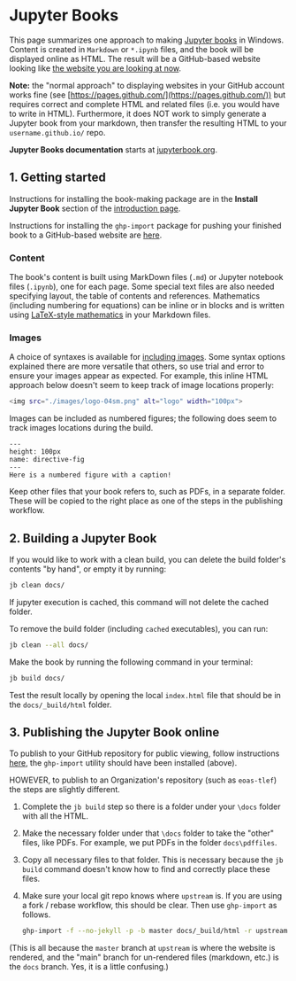 # Jupyter Books

This page summarizes one approach to making [Jupyter books](https://jupyterbook.org/intro.html) in Windows. Content is created in `Markdown` or `*.ipynb` files, and the book will be displayed online as HTML. The result will be a GitHub-based website looking like [the website you are looking at now](https://eoas-ubc.github.io/).

**Note:** the "normal approach" to displaying websites in your GitHub account works fine (see [https://pages.github.com/](https://pages.github.com/)) but requires correct and complete HTML and related files (i.e. you would have to write in HTML). Furthermore, it does NOT work to simply generate a Jupyter book from your markdown, then transfer the resulting HTML to your `username.github.io/` repo.

**Jupyter Books documentation** starts at [jupyterbook.org](https://jupyterbook.org/intro.html).

## 1. Getting started

Instructions for installing the book-making package are in the **Install Jupyter Book** section of the [introduction page](https://jupyterbook.org/intro.html).

Instructions for installing the `ghp-import` package for pushing your finished book to a GitHub-based website are [here](https://jupyterbook.org/start/publish.html#publish-your-book-online-with-github-pages).

### Content

The book's content is built using MarkDown files (`.md`) or Jupyter notebook files (`.ipynb`), one for each page. Some special text files are also needed specifying layout, the table of contents and references. Mathematics (including numbering for equations) can be inline or in blocks and is written using [LaTeX-style mathematics](https://jupyterbook.org/content/math.html) in your Markdown files.

### Images

A choice of syntaxes is available for [including images](https://jupyterbook.org/content/figures.html). Some syntax options explained there are more versatile that others, so use trial and error to ensure your images appear as expected. For example, this inline HTML approach below doesn't seem to keep track of image locations properly:

```bash
<img src="./images/logo-04sm.png" alt="logo" width="100px">
```

Images can be included as numbered figures; the following does seem to track images locations during the build.

```{figure} ./images/logo-04sm.png
---
height: 100px
name: directive-fig
---
Here is a numbered figure with a caption!
```

Keep other files that your book refers to, such as PDFs, in a separate folder. These will be copied to the right place as one of the steps in the publishing workflow.

## 2. Building a Jupyter Book

If you would like to work with a clean build, you can delete the build folder's contents "by hand", or empty it by running:

```bash
jb clean docs/
```

If jupyter execution is cached, this command will not delete the cached folder.

To remove the build folder (including `cached` executables), you can run:

```bash
jb clean --all docs/
```

Make the book by running the following command in your terminal:

```bash
jb build docs/
```

Test the result locally by opening the local `index.html` file that should be in the `docs/_build/html` folder.

## 3. Publishing the Jupyter Book online

To publish to your GitHub repository for public viewing, follow instructions [here](https://jupyterbook.org/start/publish.html#publish-your-book-online-with-github-pages), the `ghp-import` utility should have been installed (above).

HOWEVER, to publish to an Organization's repository (such as `eoas-tlef`) the steps are slightly different.

1. Complete the `jb build` step so there is a folder under your `\docs` folder with all the HTML.

2. Make the necessary folder under that `\docs` folder to take the "other" files, like PDFs. For example, we put PDFs in the folder `docs\pdffiles`.

3. Copy all necessary files to that folder. This is necessary because the `jb build` command doesn't know how to find and correctly place these files.

4. Make sure your local git repo knows where `upstream` is. If you are using a fork / rebase workflow, this should be clear. Then use `ghp-import` as follows.

   ```bash
   ghp-import -f --no-jekyll -p -b master docs/_build/html -r upstream
   ```

(This is all because the `master` branch at `upstream` is where the website is rendered, and the "main" branch for un-rendered files (markdown, etc.) is the `docs` branch. Yes, it is a  little confusing.)
